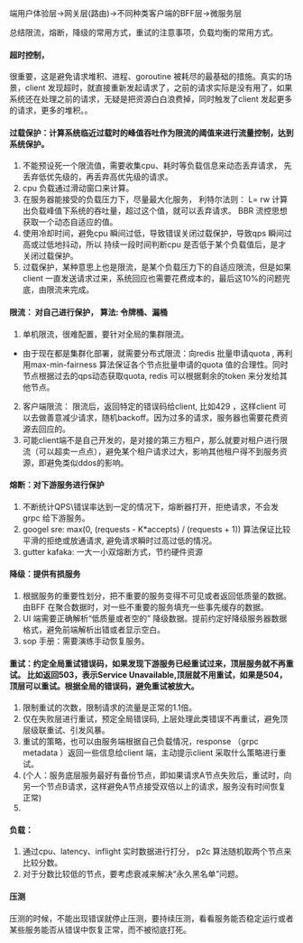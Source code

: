 端用户体验层->网关层(路由)->不同种类客户端的BFF层->微服务层

总结限流，熔断，降级的常用方式，重试的注意事项，负载均衡的常用方式。
#### 超时控制，
 很重要，这是避免请求堆积、进程、goroutine 被耗尽的最基础的措施。真实的场景，client 发现超时，就直接重新发起请求了，之前的请求实际是没有用了，如果系统还在处理之前的请求，无疑是把资源白白浪费掉，同时触发了client 发起更多的请求，更多的堆积。。

#### 过载保护：计算系统临近过载时的峰值吞吐作为限流的阈值来进行流量控制，达到系统保护。
1. 不能预设死一个限流值，需要收集cpu、耗时等负载信息来动态丢弃请求， 先丢弃低优先级的，再丢弃高优先级的请求。 
2. cpu 负载通过滑动窗口来计算。 
3. 在服务器能接受的负载压力下，尽量最大化服务， 利特尔法则： L= rw 计算出负载峰值下系统的吞吐量，超过这个值，就可以丢弃请求。 BBR 流控思想获取一个动态自适应的值。
4. 使用冷却时间，避免cpu 瞬间过低，导致错误关闭过载保护，导致qps 瞬间过高或过低地抖动，所以 持续一段时间判断cpu 是否低于某个负载值后，是才关闭过载保护。
5. 过载保护，某种意思上也是限流，是某个负载压力下的自适应限流，但是如果client 一直发送请求过来，系统回应也需要花费成本的，最后这10%的问题兜底，由限流来完成。

#### 限流： 对自己进行保护， 算法: 令牌桶、漏桶
1. 单机限流，很难配置，要针对全局的集群限流。
 + 由于现在都是集群化部署，就需要分布式限流：向redis 批量申请quota , 再利用max-min-fairness 算法保证各个节点批量申请的quota 值的合理性。同时节点根据过去的qps动态获取quota, redis 可以根据剩余的token 来分发给其他节点。
2. 客户端限流： 限流后，返回特定的错误码给client, 比如429 ，这样client 可以去做善意减少请求，随机backoff。因为过多的请求，服务器也需要花费资源去回应的。
3. 可能client端不是自己开发的，是对接的第三方租户，那么就要对租户进行限流（可以超卖一点点），避免某个租户请求过大，影响其他租户得不到服务资源，即避免类似ddos的影响。

#### 熔断：对下游服务进行保护
1.  不断统计QPS\错误率达到一定的情况下，熔断器打开，拒绝请求，不会发grpc 给下游服务。
2.  googel sre: max(0, (requests - K*accepts) / (requests + 1)) 算法保证比较平滑的拒绝或放通请求, 避免请求瞬时过高过低的情况。
3. gutter  kafaka: 一大一小双熔断方式，节约硬件资源

#### 降级：提供有损服务
1. 根据服务的重要性划分，把不重要的服务变得不可见或者返回低质量的数据。由BFF 在聚合数据时，对一些不重要的服务填充一些事先缓存的数据。
1. UI 端需要正确解析“低质量或者空的” 降级数据。提前约定好降级服务器数据格式，避免前端解析出错或者显示空白。
2. sop 手册：需要演练手动恢复服务。
#### 重试：约定全局重试错误码，如果发现下游服务已经重试过来，顶层服务就不再重试。 比如返回503，表示Service Unavailable,顶层就不用重试，如果是504，顶层可以重试。根据全局的错误码，避免重试被放大。
1. 限制重试的次数，限制请求的流量是正常的1.1倍。
2. 仅在失败层进行重试，预定全局错误码, 上层处理此类错误不再重试，避免顶层级联重试、引发风暴。
3. 重试的策略，也可以由服务端根据自己负载情况，response （grpc metadata ）返回一些信息给client 端，主动提示client 采取什么策略进行重试。
4. (个人：服务底层服务最好有备份节点，即如果请求A节点失败后，重试时，向另一个节点B请求，这样避免A节点接受双倍以上的请求，服务没有时间恢复正常)
5. 
#### 负载：
1. 通过cpu、latency、inflight 实时数据进行打分， p2c 算法随机取两个节点来比较分数。
2. 对于分数比较低的节点，要考虑衰减来解决“永久黑名单”问题。

#### 压测
 压测的时候，不能出现错误就停止压测，要持续压测，看看服务能否稳定运行或者某些服务能否从错误中恢复正常，而不被彻底打死。

